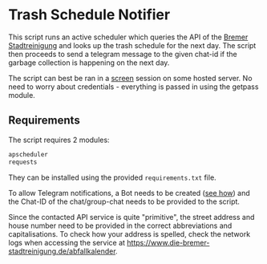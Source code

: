 # Trash Schedule Notifier

This script runs an active scheduler which queries the API of the [Bremer Stadtreinigung](https://www.die-bremer-stadtreinigung.de/) and looks up the trash schedule for the next day.
The script then proceeds to send a telegram message to the given chat-id if the garbage collection is happening on the next day.

The script can best be ran in a [screen](https://www.gnu.org/software/screen/) session on some hosted server. No need to worry about credentials - everything is passed in using the getpass module.

## Requirements

The script requires 2 modules:

```bash
apscheduler
requests
```

They can be installed using the provided `requirements.txt` file.

To allow Telegram notifications, a Bot needs to be created ([see how](https://core.telegram.org/bots/tutorial)) and the Chat-ID of the chat/group-chat needs to be provided to the script.

Since the contacted API service is quite "primitive", the street address and house number need to be provided in the correct abbreviations and capitalisations. To check how your address is spelled, check the network logs when accessing the service at https://www.die-bremer-stadtreinigung.de/abfallkalender.